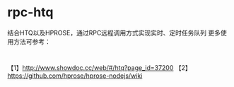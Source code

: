 # rpc-htq
结合HTQ以及HPROSE，通过RPC远程调用方式实现实时、定时任务队列
更多使用方法可参考：
#
【1】http://www.showdoc.cc/web/#/htq?page_id=37200
【2】https://github.com/hprose/hprose-nodejs/wiki
